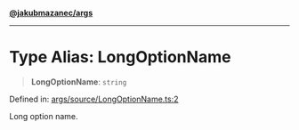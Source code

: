 [**@jakubmazanec/args**](../README.md)

---

# Type Alias: LongOptionName

> **LongOptionName**: `string`

Defined in:
[args/source/LongOptionName.ts:2](https://github.com/jakubmazanec/tools/blob/40ba1fb8bbde716fbe797d7886fffe14521e098a/packages/args/source/LongOptionName.ts#L2)

Long option name.
